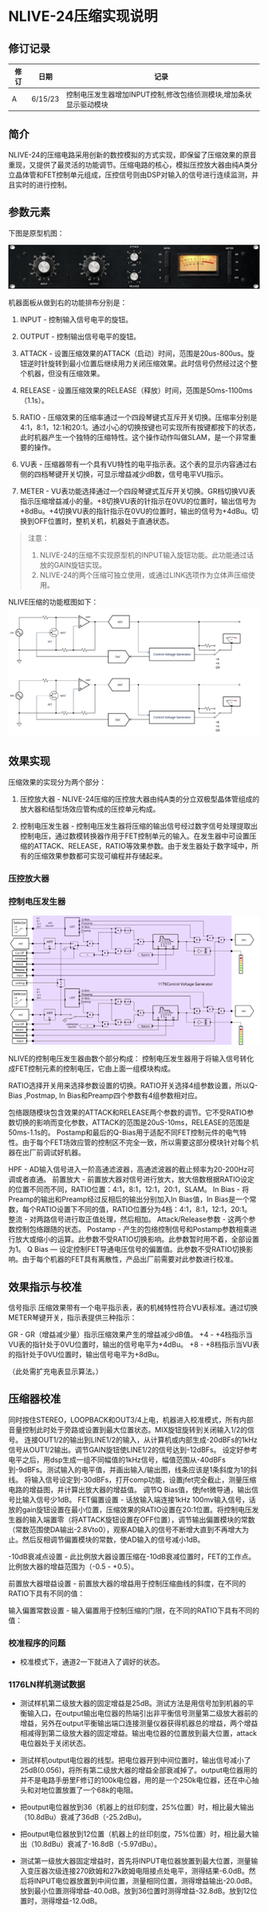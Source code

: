 # NLIVE-24压缩实现说明
## 修订记录
|修订|日期|记录|
|---|----|--------|
|A|6/15/23|控制电压发生器增加INPUT控制,修改包络侦测模块,增加条状显示驱动模块

## 简介
NLIVE-24的压缩电路采用创新的数控模拟的方式实现，即保留了压缩效果的原音重现，又提供了最灵活的功能调节。压缩电路的核心，模拟压控放大器由纯A类分立晶体管和FET控制单元组成，压控信号则由DSP对输入的信号进行连续监测，并且实时的进行控制。

## 参数元素
下图是原型机图：

![Alt text](../img/1176frontpanel.png)

机器面板从做到右的功能排布分别是：    

1. INPUT - 控制输入信号电平的旋钮。

2. OUTPUT - 控制输出信号电平的旋钮。

3. ATTACK - 设置压缩效果的ATTACK（启动）时间，范围是20us-800us。旋钮逆时针旋转到最小位置后继续用力关闭压缩效果。此时信号仍然经过这个整个机器，但没有压缩效果。

4. RELEASE - 设置压缩效果的RELEASE（释放）时间，范围是50ms-1100ms（1.1s）。

5. RATIO - 压缩效果的压缩率通过一个四段琴键式互斥开关切换。压缩率分别是4:1，8:1，12:1和20:1。通过小心的切换按键也可实现所有按键都按下的状态，此时机器产生一个独特的压缩特性。这个操作动作叫做SLAM，是一个非常重要的操作。

6. VU表 - 压缩器带有一个具有VU特性的电平指示表。这个表的显示内容通过右侧的四档琴键开关切换，可显示增益减少dB数，信号电平VU指示。

7. METER - VU表功能选择通过一个四段琴键式互斥开关切换。GR档切换VU表指示压缩增益减小的量。+8切换VU表的针指示在0VU的位置时，输出信号为+8dBu。+4切换VU表的指针指示在0VU的位置时，输出的信号为+4dBu。切换到OFF位置时，整机关机，机器处于直通状态。

> 注意：
> 1. NLIVE-24的压缩不实现原型机的INPUT输入旋钮功能。此功能通过话放的GAIN旋钮实现。
> 2. NLIVE-24的两个压缩可独立使用，或通过LINK选项作为立体声压缩使用。

NLIVE压缩的功能框图如下：
![Alt text](../img/1176_function_diagram.svg)
## 效果实现
压缩效果的实现分为两个部分：

1. 压控放大器 - NLIVE-24压缩的压控放大器由纯A类的分立双极型晶体管组成的放大器和结型场效应管构成的压控单元构成。

2. 控制电压发生器 - 控制电压发生器将压缩的输出信号经过数字信号处理提取出控制电压，通过数模转换器作用于FET控制单元的输入。在发生器中可设置压缩的ATTACK、RELEASE，RATIO等效果参数。由于发生器处于数字域中，所有的压缩效果参数都可实现可编程并存储起来。

### 压控放大器

### 控制电压发生器

![Alt text](../img/1176CVgenerator.svg)

NLIVE的控制电压发生器由数个部分构成：
控制电压发生器用于将输入信号转化成FET控制元素的控制电压，它由上面一组模块构成。

RATIO选择开关用来选择参数设置的切换。RATIO开关选择4组参数设置，所以Q-Bias
,Postmap, In Bias和Preamp四个参数有4组参数相对应。

包络跟随模块包含效果的ATTACK和RELEASE两个参数的调节。它不受RATIO参数切换的影响而变化参数，ATTACK的范围是20uS-10ms，RELEASE的范围是50ms-1.1s的。
Postamp和最后的Q-Bias用于适配不同FET控制元件的电气特性。由于每个FET场效应管的控制区不完全一致，所以需要这部分模块针对每个机器在出厂前调试好机器。

HPF - AD输入信号进入一阶高通滤波器，高通滤波器的截止频率为20-200Hz可调或者直通。
前置放大 - 前置放大器对信号进行放大，放大倍数根据RATIO设定的位置不同而不同，RATIO位置：4:1，8:1，12:1，20:1，SLAM。
In Bias - 将Preamp的输出和Preamp经过反相后的输出分别加入In Bias值，In Bias是一个常数，每个RATIO设置下不同的值，RATIO位置分为4档：4:1，8:1，12:1，20:1。
整流 - 对两路信号进行取正值处理，然后相加。
Attack/Release参数 - 这两个参数控制包络跟随的状态。
Postamp - 产生的包络控制信号和Postamp参数相乘进行放大或缩小的运算。此参数不受RATIO切换影响。此参数暂时用不着，全部设置为1。
Q Bias — 设定控制FET导通电压信号的偏置值。此参数不受RATIO切换影响。由于每个机器的FET具有离散性，产品出厂前需要对此参数进行校准。

## 效果指示与校准

信号指示
压缩效果带有一个电平指示表，表的机械特性符合VU表标准。通过切换METER琴键开关，指示表提供三种指示：

GR - GR（增益减少量）指示压缩效果产生的增益减少dB值。
+4 - +4档指示当VU表的指针处于0VU位置时，输出的信号电平为+4dBu。
+8 - +8档指示当VU表的指针处于0VU位置时，输出信号电平为+8dBu。

（此处需扩充电表显示算法。）

## 压缩器校准

同时按住STEREO，LOOPBACK和OUT3/4上电，机器进入校准模式，所有内部音量控制此时处于旁路或设置到最大位置状态。MIX旋钮旋转到关闭输入1/2的信号。
连接OUT1/2的输出到LINE1/2的输入，从计算机或内部生成-20dBFs的1kHz信号从OUT1/2输出。调节GAIN旋钮使LINE1/2的信号达到-12dBFs。
设定好参考电平之后，用dsp生成一组不同幅值的1kHz信号，幅值范围从-40dBFs到-9dBFs。测试输入的电平值，并画出输入/输出图，线条应该是1条斜度为1的斜线。
将输入信号设定到-30dBFs，打开comp功能，设置jfet完全截止，测量压缩电路的增益图，并计算出放大器的增益值。
调节Q Bias值，使jfet微导通，输出信号比输入信号少1dB。
FET偏置设置 - 话放输入端连接1kHz 100mv输入信号，话放的gain旋钮设置在最小位置，压缩效果的RATIO设置在20:1位置。将控制电压发生器的输入端置零（将ATTACK旋钮设置在OFF位置），调节输出偏置模块的常数（常数范围使DA输出-2.8Vto0），观察AD输入的信号不断增大直到不再增大为止。然后反相调节偏置模块的常数，使AD输入的信号减小1dB。

-10dB衰减点设置 - 此比例放大器设置压缩在-10dB衰减位置时，FET的工作点。比例放大器的增益范围为（-0.5 - +0.5）。

前置放大器增益设置 - 前置放大器的增益用于控制压缩曲线的斜度，在不同的RATIO下具有不同的值：
	
输入偏置常数设置 - 输入偏置用于控制压缩的门限，在不同的RATIO下具有不同的值：

### 校准程序的问题

- 校准模式下，通道2一下就进入了调好的状态。

### 1176LN样机测试数据

- 测试样机第二级放大器的固定增益是25dB。测试方法是用信号加到机器的平衡输入口，在output输出电位器的热端引出非平衡信号测量第二级放大器前的增益，另外在output平衡输出端口连接测量仪器获得机器总的增益，两个增益相减得到第二级放大器的固定增益。输出电位器的位置放到最大位置，attack电位器处于关闭状态。

- 测试样机output电位器的线型。把电位器开到中间位置时，输出信号减小了25dB(0.056)，将所有第二级放大器的增益全部衰减掉了。output电位器用的并不是电路手册里F修订的100k电位器，用的是一个250k电位器，还在中心抽头和对地位置放置了一个68k的电阻。

- 把output电位器放到36（机器上的丝印刻度，25%位置）时，相比最大输出（10.8dBu）衰减了36dB（-25.2dBu)。

- 把output电位器放到12位置（机器上的丝印刻度，75%位置）时，相比最大输出（10.8dBu）衰减了-16.8dB（-5.97dBu）。

- 测试第一级放大器固定增益时，首先将INPUT电位器放置到最大位置，测量输入变压器次级连接270欧姆和27k欧姆电阻接点处电平，测得结果-6.0dB。然后将INPUT电位器放置到中间位置，测量相同位置，测得增益输出-20.0dB。放到最小位置测得增益-40.0dB。放到36位置时测得增益-32.8dB。放到12位置时，测得增益-12.0dB。
